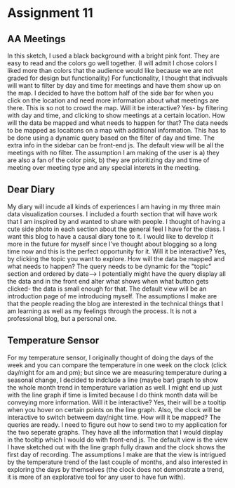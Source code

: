# Assignment 11
## AA Meetings 
In this sketch, I used a black background with a bright pink font. They are easy to read and the colors go well together. (I will admit I chose colors I liked more than colors that the audience would like because we are not graded for design but functionality)
For functionality, I thought that indivuals will want to filter by day and time for meetings and have them show up on the map. I decided to have the bottom half of the side bar for when you click on the location and need more information about what meetings are there. This is so not to crowd the map.
Will it be interactive? Yes- by filtering with day and time, and clicking to show meetings at a certain location.
How will the data be mapped and what needs to happen for that? The data needs to be mapped as locaitons on a map with additional information. This has to be done using a dynamic query based on the filter of day and time. The extra info in the sidebar can be front-end js.
The default view will be all the meetings with no filter. 
The assumption I am making of the user is a) they are also a fan of the color pink, b) they are prioritizing day and time of meeting over meeting type and any special interets in the meeting.

## Dear Diary
My diary will incude all kinds of experiences I am having in my three main data visualization courses. I included a fourth section that will have work that I am inspired by and wanted to share with people.
I thought of having a cute side photo in each section about the general feel I have for the class. I want this blog to have a causal diary tone to it. I would like to develop it more in the future for myself since I've thought about blogging so a long time now and this is the perfect opportunity for it.
Will it be interactive? Yes, by clicking the topic you want to explore.
How will the data be mapped and what needs to happen? The query needs to be dynamic for the "topic" section and ordered by date--> I potentially might have the query display all the data and in the front end alter what shows when what button gets clicked- the data is small enough for that.
The default view will be an introduction page of me introducing myself.
The assumptions I make are that the people reading the blog are interested in the technical things that I am learning as well as my feelings through the process. It is not a professional blog, but a personal one. 


## Temperature Sensor
For my temperature sensor, I originally thought of doing the days of the week and you can compare the temperature in one week on the clock (click day/night for am and pm); but since we are measuring temperature during a seasonal change, I decided to indclude a line (maybe bar) graph to show the whole month trend in temperature variation as well. 
I might end up just with the line graph if time is limited because I do think month data will be conveying more information.
Will it be interactive? Yes, their will be a tooltip when you hover on certain points on the line graph. Also, the clock will be interactive to switch betweem day/night time.
How will it be mapped? The queries are ready. I need to figure out how to send two to my application for the two seperate graphs. They have all the information that I would display in the tooltip which I would do with front-end js. 
The default view is the view I have sketched out with the line graph fully drawn and the clock shows the first day of recording. 
The assumptions I make are that the view is intrigued by the temperature trend of the last couple of months, and also interested in exploring the days by themselves (the clock does not demonstrate a trend, it is more of an explorative tool for any user to have fun with).